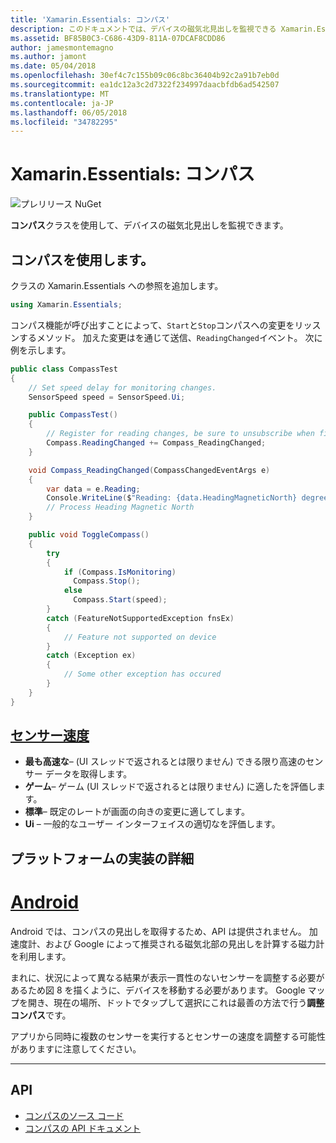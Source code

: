 ```yaml
---
title: 'Xamarin.Essentials: コンパス'
description: このドキュメントでは、デバイスの磁気北見出しを監視できる Xamarin.Essentials でコンパス クラスについて説明します。
ms.assetid: BF85B0C3-C686-43D9-811A-07DCAF8CDD86
author: jamesmontemagno
ms.author: jamont
ms.date: 05/04/2018
ms.openlocfilehash: 30ef4c7c155b09c06c8bc36404b92c2a91b7eb0d
ms.sourcegitcommit: ea1dc12a3c2d7322f234997daacbfdb6ad542507
ms.translationtype: MT
ms.contentlocale: ja-JP
ms.lasthandoff: 06/05/2018
ms.locfileid: "34782295"
---
```

# <a name="xamarinessentials-compass"></a>Xamarin.Essentials: コンパス

![プレリリース NuGet](~/media/shared/pre-release.png)

**コンパス**クラスを使用して、デバイスの磁気北見出しを監視できます。

## <a name="using-compass"></a>コンパスを使用します。

クラスの Xamarin.Essentials への参照を追加します。

```csharp
using Xamarin.Essentials;
```

コンパス機能が呼び出すことによって、`Start`と`Stop`コンパスへの変更をリッスンするメソッド。 加えた変更はを通じて送信、`ReadingChanged`イベント。 次に例を示します。

```csharp
public class CompassTest
{
    // Set speed delay for monitoring changes.
    SensorSpeed speed = SensorSpeed.Ui;

    public CompassTest()
    {
        // Register for reading changes, be sure to unsubscribe when finished
        Compass.ReadingChanged += Compass_ReadingChanged;
    }

    void Compass_ReadingChanged(CompassChangedEventArgs e)
    {
        var data = e.Reading;
        Console.WriteLine($"Reading: {data.HeadingMagneticNorth} degrees");
        // Process Heading Magnetic North
    }

    public void ToggleCompass()
    {
        try
        {
            if (Compass.IsMonitoring)
              Compass.Stop();
            else
              Compass.Start(speed);
        }
        catch (FeatureNotSupportedException fnsEx)
        {
            // Feature not supported on device
        }
        catch (Exception ex)
        {
            // Some other exception has occured
        }
    }
}
```

## <a name="sensor-speedxrefxamarinessentialssensorspeed"></a>[センサー速度](xref:Xamarin.Essentials.SensorSpeed)

- **最も高速な**– (UI スレッドで返されるとは限りません) できる限り高速のセンサー データを取得します。
- **ゲーム**– ゲーム (UI スレッドで返されるとは限りません) に適したを評価します。
- **標準**– 既定のレートが画面の向きの変更に適してします。
- **Ui** – 一般的なユーザー インターフェイスの適切なを評価します。

## <a name="platform-implementation-specifics"></a>プラットフォームの実装の詳細

# <a name="androidtabandroid"></a>[Android](#tab/android)

Android では、コンパスの見出しを取得するため、API は提供されません。 加速度計、および Google によって推奨される磁気北部の見出しを計算する磁力計を利用します。 

まれに、状況によって異なる結果が表示一貫性のないセンサーを調整する必要があるため図 8 を描くように、デバイスを移動する必要があります。 Google マップを開き、現在の場所、ドットでタップして選択にこれは最善の方法で行う**調整コンパス**です。

アプリから同時に複数のセンサーを実行するとセンサーの速度を調整する可能性がありますに注意してください。

--------------

## <a name="api"></a>API

- [コンパスのソース コード](https://github.com/xamarin/Essentials/tree/master/Xamarin.Essentials/Compass)
- [コンパスの API ドキュメント](xref:Xamarin.Essentials.Compass)
